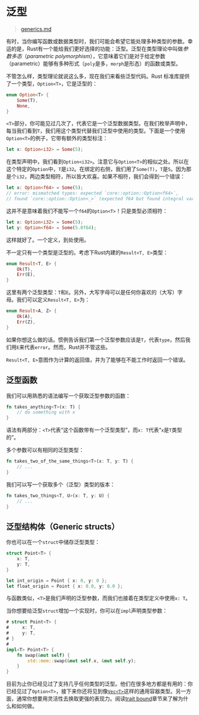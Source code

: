 # 泛型

> [generics.md](https://github.com/rust-lang/rust/blob/master/src/doc/book/generics.md)

有时，当你编写函数或数据类型时，我们可能会希望它能处理多种类型的参数。幸运的是，Rust有一个能给我们更好选择的功能：泛型。泛型在类型理论中叫做*参数多态*（*parametric polymorphism*），它意味着它们是对于给定参数（parametric）能够有多种形式（`poly`是多，`morph`是形态）的函数或类型。

不管怎么样，类型理论就说这么多，现在我们来看些泛型代码。Rust 标准库提供了一个类型，`Option<T>`，它是泛型的：

```rust
enum Option<T> {
    Some(T),
    None,
}
```

`<T>`部分，你可能见过几次了，代表它是一个泛型数据类型。在我们枚举声明中，每当我们看到`T`，我们用这个类型代替我们泛型中使用的类型。下面是一个使用`Option<T>`的例子，它带有额外的类型标注：

```rust
let x: Option<i32> = Some(5);
```

在类型声明中，我们看到`Option<i32>`。注意它与`Option<T>`的相似之处。所以在这个特定的`Option`中，`T`是`i32`。在绑定的右侧，我们用了`Some(T)`，`T`是`5`。因为那是个`i32`，两边类型相符，所以皆大欢喜。如果不相符，我们会得到一个错误：

```rust
let x: Option<f64> = Some(5);
// error: mismatched types: expected `core::option::Option<f64>`,
// found `core::option::Option<_>` (expected f64 but found integral variable)
```

这并不是意味着我们不能写一个`f64`的`Option<T>`！只是类型必须相符：

```rust
let x: Option<i32> = Some(5);
let y: Option<f64> = Some(5.0f64);
```

这样就好了。一个定义，到处使用。

不一定只有一个类型是泛型的。考虑下Rust内建的`Result<T, E>`类型：

```rust
enum Result<T, E> {
    Ok(T),
    Err(E),
}
```

这里有两个泛型类型：`T`和`E`。另外，大写字母可以是任何你喜欢的（大写）字母。我们可以定义`Result<T, E>`为：

```rust
enum Result<A, Z> {
    Ok(A),
    Err(Z),
}
```

如果你想这么做的话。惯例告诉我们第一个泛型参数应该是`T`，代表`type`，然后我们用`E`来代表`error`。然而，Rust并不管这些。

`Result<T, E>`意图作为计算的返回值，并为了能够在不能工作时返回一个错误。

## 泛型函数
我们可以用熟悉的语法编写一个获取泛型参数的函数：

```rust
fn takes_anything<T>(x: T) {
    // do something with x
}
```

语法有两部分：`<T>`代表“这个函数带有一个泛型类型”，而`x: T`代表“`x`是`T`类型的”。

多个参数可以有相同的泛型类型：

```rust
fn takes_two_of_the_same_things<T>(x: T, y: T) {
    // ...
}
```

我们可以写一个获取多个（泛型）类型的版本：

```rust
fn takes_two_things<T, U>(x: T, y: U) {
    // ...
}
```

## 泛型结构体（Generic structs）
你也可以在一个`struct`中储存泛型类型：

```rust
struct Point<T> {
    x: T,
    y: T,
}

let int_origin = Point { x: 0, y: 0 };
let float_origin = Point { x: 0.0, y: 0.0 };
```

与函数类似，`<T>`是我们声明的泛型参数，而我们也接着在类型定义中使用`x: T`。

当你想要给泛型`struct`增加一个实现时，你可以在`impl`声明类型参数：

```rust
# struct Point<T> {
#     x: T,
#     y: T,
# }
#
impl<T> Point<T> {
    fn swap(&mut self) {
        std::mem::swap(&mut self.x, &mut self.y);
    }
}
```

目前为止你已经见过了支持几乎任何类型的泛型。他们在很多地方都是有用的：你已经见过了`Option<T>`，接下来你还将见到像[`Vec<T>`](https://github.com/rust-lang/rust/blob/master/src/doc/std/vec/struct.Vec.html)这样的通用容器类型。另一方面，通常你想要用灵活性去换取更强的表现力。阅读[trait bound](https://github.com/rust-lang/rust/blob/master/src/doc/book/traits.html)章节来了解为什么和如何做。
